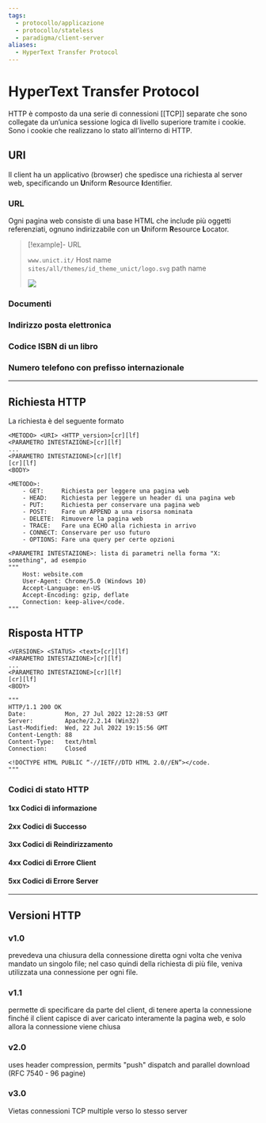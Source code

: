 ```yaml
---
tags:
  - protocollo/applicazione
  - protocollo/stateless
  - paradigma/client-server
aliases:
  - HyperText Transfer Protocol
---
```

# HyperText Transfer Protocol

HTTP è composto da una serie di connessioni [[TCP]] separate che sono collegate da un’unica sessione logica di livello superiore tramite i cookie. Sono i cookie che realizzano lo stato all’interno di HTTP.

## URI

Il client ha un applicativo (browser) che spedisce una richiesta al server web, specificando un **U**niform **R**esource **I**dentifier. 

### URL

Ogni pagina web consiste di una base HTML che include più oggetti referenziati, ognuno indirizzabile con un **U**niform **R**esource **L**ocator.

> [!example]- URL
> 
> `www.unict.it/` Host name        
> `sites/all/themes/id_theme_unict/logo.svg` path name
> 
> ![](https://www.unict.it/sites/all/themes/id_theme_unict/logo.svg)

### Documenti

### Indirizzo posta elettronica

### Codice ISBN di un libro

### Numero telefono con prefisso internazionale

---

## Richiesta HTTP

La richiesta è del seguente formato

```
<METODO> <URI> <HTTP_version>[cr][lf]
<PARAMETRO INTESTAZIONE>[cr][lf]
...
<PARAMETRO INTESTAZIONE>[cr][lf]
[cr][lf]
<BODY>

<METODO>:
    - GET:     Richiesta per leggere una pagina web
    - HEAD:    Richiesta per leggere un header di una pagina web
    - PUT:     Richiesta per conservare una pagina web
    - POST:    Fare un APPEND a una risorsa nominata
    - DELETE:  Rimuovere la pagina web
    - TRACE:   Fare una ECHO alla richiesta in arrivo
    - CONNECT: Conservare per uso futuro
    - OPTIONS: Fare una query per certe opzioni

<PARAMETRI INTESTAZIONE>: lista di parametri nella forma "X: something", ad esempio
"""
    Host: website.com
    User-Agent: Chrome/5.0 (Windows 10)
    Accept-Language: en-US
    Accept-Encoding: gzip, deflate
    Connection: keep-alive</code.
"""
```

## Risposta HTTP

```http
<VERSIONE> <STATUS> <text>[cr][lf]
<PARAMETRO INTESTAZIONE>[cr][lf]
...
<PARAMETRO INTESTAZIONE>[cr][lf]
[cr][lf]
<BODY>

"""
HTTP/1.1 200 OK 
Date:           Mon, 27 Jul 2022 12:28:53 GMT 
Server:         Apache/2.2.14 (Win32) 
Last-Modified:  Wed, 22 Jul 2022 19:15:56 GMT 
Content-Length: 88 
Content-Type:   text/html 
Connection:     Closed

<!DOCTYPE HTML PUBLIC “-//IETF//DTD HTML 2.0//EN”></code.
"""
```

### Codici di stato HTTP

#### 1xx Codici di informazione

#### 2xx Codici di Successo

#### 3xx Codici di Reindirizzamento

#### 4xx Codici di Errore Client

#### 5xx Codici di Errore Server



---

## Versioni HTTP

### v1.0

prevedeva una chiusura della connessione diretta ogni volta che veniva mandato un singolo file; nel caso quindi della richiesta di più file, veniva utilizzata una connessione per ogni file.

### v1.1

permette di specificare da parte del client, di tenere aperta la connessione finché il client capisce di aver caricato interamente la pagina web, e solo allora la connessione viene chiusa

### v2.0

uses header compression, permits "push" dispatch and parallel download (RFC 7540 - 96 pagine)

### v3.0

Vietas connessioni TCP multiple verso lo stesso server
